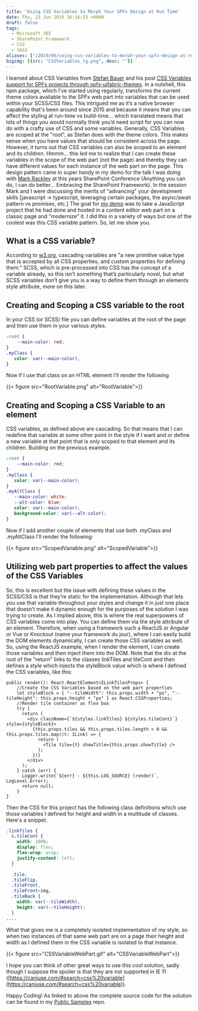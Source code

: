```yaml
---
title: 'Using CSS Variables to Morph Your SPFx Design at Run Time'
date: Thu, 13 Jun 2019 16:16:33 +0000
draft: false
tags: 
  - Microsoft 365
  - SharePoint Framework
  - CSS
  - SASS
aliases: ["/2019/06/using-css-variables-to-morph-your-spfx-design-at-run-time/"]
bigimg: [{src: "CSSVariables_lg.png", desc: ""}]
---
```


I learned about CSS Variables from [Stefan Bauer](https://twitter.com/StfBauer) and his post [CSS Variables support for SPFx projects through spfx-uifabric-themes](https://n8d.at/blog/css-variables-support-for-spfx-projects-through-spfx-uifabric-themes/). In a nutshell, this npm package, which I’ve started using regularly, transforms the current theme colors available to the SPFx web part into variables that can be used within your SCSS/CSS files. This intrigued me as it’s a native browser capability that's been around since 2015 and because it means that you can affect the styling at run-time vs build-time… which translated means that lots of things you would normally think you’d need script for you can now do with a crafty use of CSS and some variables. Generally, CSS Variables are scoped at the "root", as Stefan does with the theme colors. This makes sense when you have values that should be consistent across the page. However, it turns out that CSS variables can also be scoped to an element and its children. Hmmm… this led me to realize that I can create these variables in the scope of the web part (not the page) and thereby they can have different values for each instance of the web part on the page. This design pattern came in super handy in my demo for the talk I was doing with [Mark Rackley](https://twitter.com/mrackley) at this years SharePoint Conference (Anything you can do, I can do better… Embracing the SharePoint Framework). In the session Mark and I were discussing the merits of "advancing" your development skills \[javascript -> typescript, leveraging certain packages, the async/await pattern vs promises, etc.\] The goal for [my demo](https://github.com/mrackley/spc19) was to take a JavaScript project that he had done and hosted in a content editor web part on a classic page and "modernize" it. I did this in a variety of ways but one of the coolest was this CSS variable pattern. So, let me show you.

## What is a CSS variable?

According to [w3.org](https://www.w3.org/TR/css-variables-1/), cascading variables are "a new primitive value type that is accepted by all CSS properties, and custom properties for defining them." SCSS, which is pre-processed into CSS has the concept of a variable already, so this isn’t something that’s particularly novel, but what SCSS variables don’t give you is a way to define them through an elements style attribute, more on this later.

## Creating and Scoping a CSS variable to the root

In your CSS (or SCSS) file you can define variables at the root of the page and then use them in your various styles.

```css
:root {
    --main-color: red;
}
.myClass {
   color: var(--main-color);
}
```

Now if I use that class on an HTML element I'll render the following

{{< figure src="RootVariable.png" alt="RootVariable">}}

## Creating and Scoping a CSS Variable to an element

CSS variables, as defined above are cascading. So that means that I can redefine that variable at some other point in the style if I want and or define a new variable at that point that is only scoped to that element and its children. Building on the previous example.

```css
:root {
    --main-color: red;
}
.myClass {
   color: var(--main-color);
}
.myAltClass {
   --main-color: white; 
   --alt-color: blue;
   color: var(--main-color);
   background-color: var(--alt-color);
}
```

Now if I add another couple of elements that use both .myClass and .myAltClass I'll render the following:

{{< figure src="ScopedVariable.png" alt="ScopedVariable">}}

## Utilizing web part properties to affect the values of the CSS Variables

So, this is excellent but the issue with defining these values in the SCSS/CSS is that they’re static for the implementation. Although that lets you use that variable throughout your styles and change it in just one place that doesn’t make it dynamic enough for the purposes of the solution I was trying to create. As I implied above, this is where the real superpowers of CSS variables come into play. You can define them via the style attribute of an element. Therefore, when using a framework such a ReactJS or Angular or Vue or Knockout (name your framework du jour), where I can easily build the DOM elements dynamically, I can create those CSS variables as well. So, using the ReactJS example, when I render the element, I can create those variables and then inject them into the DOM. Note that the div at the root of the "return" links to the classes linkTiles and tileCont and then defines a style which injects the styleBlock value which is where I defined the CSS variables, like this:

```tsx
public render(): React.ReactElement<ILinkTilesProps> {
    //Create the CSS Variables based on the web part properties
    let styleBlock = { "--tileWidth": this.props.width + "px", "--tileHeight": this.props.height + "px" } as React.CSSProperties;
    //Render tile container as flex box
    try {
      return (
        <div className={`${styles.linkTiles} ${styles.tileCont}`} style={styleBlock}>
          {this.props.tiles && this.props.tiles.length > 0 && this.props.tiles.map((t: ILink) => {
            return (
              <Tile tile={t} showTitle={this.props.showTitle} />
            );
          })}
        </div>
      );
    } catch (err) {
      Logger.write(`${err} - ${this.LOG_SOURCE} (render)`, LogLevel.Error);
      return null;
    }
}
```

Then the CSS for this project has the following class definitions which use those variables I defined for height and width in a multitude of classes. Here's a snippet.

```css
.linkTiles {
  &.tileCont {
    width: 100%;
    display: flex;
    flex-wrap: wrap;
    justify-content: left;
  }

  .tile,
  .tileFlip,
  .tileFront,
  .tileFront>img,
  .tileBack {
    width: var(--tileWidth);
    height: var(--tileHeight);
  }
....
```

What that gives me is a completely isolated implementation of my style, so when two instances of that same web part are on a page their height and width as I defined them in the CSS variable is isolated to that instance.

{{< figure src="CSSVariableWebPart.gif" alt="CSSVariableWebPart">}}

I hope you can think of other great ways to use this cool solution, sadly though I suppose the spoiler is that they are not supported in IE 11 ([https://caniuse.com/#search=css%20variable](https://caniuse.com/#search=css%20variable)).

Happy Coding! As linked to above the complete source code for the solution can be found in my [Public Samples](https://github.com/juliemturner/Public-Samples) repo.
